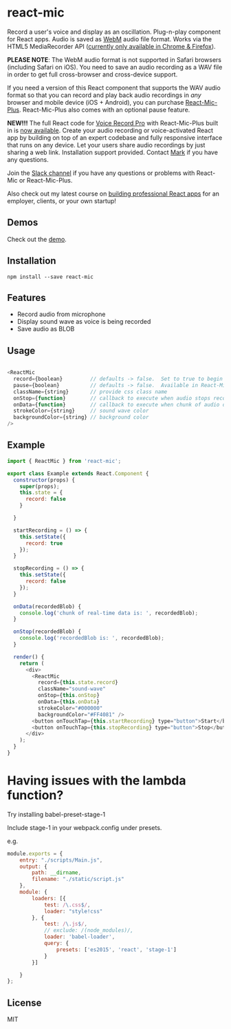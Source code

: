 # react-mic

Record a user's voice and display as an oscillation.  Plug-n-play component for React apps. Audio is saved as [WebM](https://en.wikipedia.org/wiki/WebM) audio file format.  Works via the HTML5 MediaRecorder API ([currently only available in Chrome & Firefox](https://caniuse.com/#search=MediaRecorder)).

**PLEASE NOTE**: The WebM audio format is not supported in Safari browsers (including Safari on iOS).  You need to save an audio recording as a WAV file in order to get full cross-browser and cross-device support.

If you need a version of this React component that supports the WAV audio format so that you can record and play back audio recordings in *any* browser and mobile device (iOS + Android), you can purchase [React-Mic-Plus](https://react-mic-plus.professionalreactapp.com).  React-Mic-Plus also comes with an optional pause feature.

**NEW!!!**  The full React code for [Voice Record Pro](https://voicerecordpro.com) with React-Mic-Plus built in is [now available](https://hackingbeautyllc.clickfunnels.com/sales-pagewlku31vk).  Create your audio recording or voice-activated React app by building on top of an expert codebase and fully responsive interface that runs on any device.  Let your users share audio recordings by just sharing a web link.  Installation support provided.  Contact [Mark](mailto:support@professionalreactapp.com) if you have any questions.

Join the [Slack channel](https://hackingbeauty-slack-invite.herokuapp.com) if you have any questions or problems with React-Mic or React-Mic-Plus.

Also check out my latest course on [building professional React apps](https://trainingprogram.professionalreactapp.com/sales-page48d2u9lq) for an employer, clients, or your own startup!


## Demos

Check out the [demo](https://www.voicerecordpro.com/#/record).

## Installation

`npm install --save react-mic`

## Features

- Record audio from microphone
- Display sound wave as voice is being recorded
- Save audio as BLOB

## Usage

```js

<ReactMic
  record={boolean}         // defaults -> false.  Set to true to begin recording
  pause={boolean}          // defaults -> false.  Available in React-Mic-Plus upgrade only
  className={string}       // provide css class name
  onStop={function}        // callback to execute when audio stops recording
  onData={function}        // callback to execute when chunk of audio data is available
  strokeColor={string}     // sound wave color
  backgroundColor={string} // background color
/>

```

## Example

```js
import { ReactMic } from 'react-mic';

export class Example extends React.Component {
  constructor(props) {
    super(props);
    this.state = {
      record: false
    }

  }

  startRecording = () => {
    this.setState({
      record: true
    });
  }

  stopRecording = () => {
    this.setState({
      record: false
    });
  }

  onData(recordedBlob) {
    console.log('chunk of real-time data is: ', recordedBlob);
  }

  onStop(recordedBlob) {
    console.log('recordedBlob is: ', recordedBlob);
  }

  render() {
    return (
      <div>
        <ReactMic
          record={this.state.record}
          className="sound-wave"
          onStop={this.onStop}
          onData={this.onData}
          strokeColor="#000000"
          backgroundColor="#FF4081" />
        <button onTouchTap={this.startRecording} type="button">Start</button>
        <button onTouchTap={this.stopRecording} type="button">Stop</button>
      </div>
    );
  }
}
```
# Having issues with the lambda function?
Try installing babel-preset-stage-1

Include stage-1 in your webpack.config under presets.

e.g.

```js
module.exports = {
    entry: "./scripts/Main.js",
    output: {
        path: __dirname,
        filename: "./static/script.js"
    },
    module: {
        loaders: [{
            test: /\.css$/,
            loader: "style!css"
        }, {
            test: /\.js$/,
            // exclude: /(node_modules)/,
            loader: 'babel-loader',
            query: {
                presets: ['es2015', 'react', 'stage-1']
            }
        }]

    }
};
```

## License

MIT
